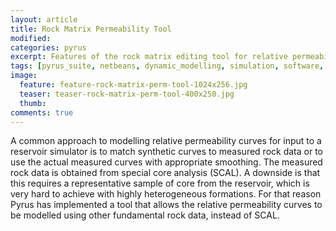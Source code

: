 ```yaml
---
layout: article
title: Rock Matrix Permeability Tool
modified:
categories: pyrus
excerpt: Features of the rock matrix editing tool for relative permeability curve generation.
tags: [pyrus_suite, netbeans, dynamic_modelling, simulation, software, programming, simulation_deck, ide, relative_permeability, static_modelling, saturation_endpoints, capillary_pressure, saturation_height_function, irreducible_water_saturation, transition_zone, free_water_level, oil_water_contact, gas_water_contact, gas_oil_contact, rock_physics]
image:
  feature: feature-rock-matrix-perm-tool-1024x256.jpg
  teaser: teaser-rock-matrix-perm-tool-400x250.jpg
  thumb:
comments: true
---
```


A common approach to modelling relative permeability curves for input to a reservoir simulator is to match synthetic curves to measured rock data or to use the actual measured curves with appropriate smoothing. The measured rock data is obtained from special core analysis (SCAL). A downside is that this requires a representative sample of core from the reservoir, which is very hard to achieve with highly heterogeneous formations. For that reason Pyrus has implemented a tool that allows the relative permeability curves to be modelled using other fundamental rock data, instead of SCAL.
